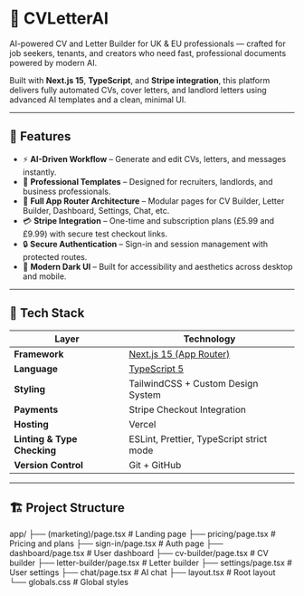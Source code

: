 # 🧠 CVLetterAI

AI-powered CV and Letter Builder for UK & EU professionals — crafted for job seekers, tenants, and creators who need fast, professional documents powered by modern AI.

Built with **Next.js 15**, **TypeScript**, and **Stripe integration**, this platform delivers fully automated CVs, cover letters, and landlord letters using advanced AI templates and a clean, minimal UI.

---

## 🚀 Features

- ⚡ **AI-Driven Workflow** – Generate and edit CVs, letters, and messages instantly.  
- 💼 **Professional Templates** – Designed for recruiters, landlords, and business professionals.  
- 🧩 **Full App Router Architecture** – Modular pages for CV Builder, Letter Builder, Dashboard, Settings, Chat, etc.  
- 💳 **Stripe Integration** – One-time and subscription plans (£5.99 and £9.99) with secure test checkout links.  
- 🔒 **Secure Authentication** – Sign-in and session management with protected routes.  
- 🌙 **Modern Dark UI** – Built for accessibility and aesthetics across desktop and mobile.  

---

## 🧩 Tech Stack

| Layer | Technology |
|-------|-------------|
| **Framework** | [Next.js 15 (App Router)](https://nextjs.org/docs/app) |
| **Language** | [TypeScript 5](https://www.typescriptlang.org/) |
| **Styling** | TailwindCSS + Custom Design System |
| **Payments** | Stripe Checkout Integration |
| **Hosting** | Vercel |
| **Linting & Type Checking** | ESLint, Prettier, TypeScript strict mode |
| **Version Control** | Git + GitHub |

---

## 🏗️ Project Structure

app/
├── (marketing)/page.tsx # Landing page
├── pricing/page.tsx # Pricing and plans
├── sign-in/page.tsx # Auth page
├── dashboard/page.tsx # User dashboard
├── cv-builder/page.tsx # CV builder
├── letter-builder/page.tsx # Letter builder
├── settings/page.tsx # User settings
├── chat/page.tsx # AI chat
├── layout.tsx # Root layout
└── globals.css # Global styles
